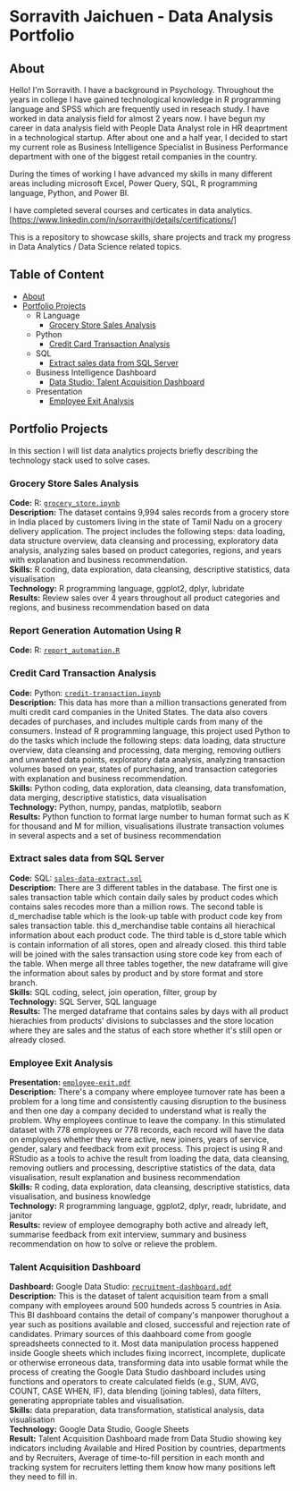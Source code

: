 # Sorravith Jaichuen - Data Analysis Portfolio

## About

Hello! I'm Sorravith. I have a background in Psychology. Throughout the years in college I have gained technological knowledge in R programming language and SPSS which are frequently used in reseach study. I have worked in data analysis field for almost 2 years now. I have begun my career in data analysis field with People Data Analyst role in HR deaprtment in a technological startup. After about one and a half year, I decided to start my current role as Business Intelligence Specialist in Business Performance department with one of the biggest retail companies in the country.

During the times of working I have advanced my skills in many different areas including microsoft Excel, Power Query, SQL, R programming language, Python, and Power BI.

I have completed several courses and certicates in data analytics. [https://www.linkedin.com/in/sorravithj/details/certifications/]

This is a repository to showcase skills, share projects and track my progress in Data Analytics / Data Science related topics.

## Table of Content
- [About](#about)
- [Portfolio Projects](#portfolio-projects)
  + R Language
    + [Grocery Store Sales Analysis](#grocery-store-sales-analysis)
  + Python
    + [Credit Card Transaction Analysis](#credit-card-transaction-analysis)
  + SQL
    + [Extract sales data from SQL Server](#extract-sales-data-from-sql-server)
  + Business Intelligence Dashboard
    + [Data Studio: Talent Acquisition Dashboard](#talent-acquisition-dashboard)
  + Presentation
    + [Employee Exit Analysis](#employee-exit-analysis)
## Portfolio Projects
In this section I will list data analytics projects briefly describing the technology stack used to solve cases.

### Grocery Store Sales Analysis

**Code:** R: [`grocery_store.ipynb`](https://github.com/sorravithj/data_analysis_portfolio/blob/main/grocery-store-sales_analysis.ipynb)  
**Description:** The dataset contains 9,994 sales records from a grocery store in India placed by customers living in the state of Tamil Nadu on a grocery delivery application.  The project includes the following steps: data loading, data structure overview, data cleansing and processing, exploratory data analysis, analyzing sales based on product categories, regions, and years with explanation and business recommendation.  
**Skills:** R coding, data exploration, data cleansing, descriptive statistics, data visualisation  
**Technology:** R programming language, ggplot2, dplyr, lubridate  
**Results:** Review sales over 4 years throughout all product categories and regions, and business recommendation based on data  

### Report Generation Automation Using R
**Code:** R: [`report_automation.R`](https://github.com/sorravithj/data_analysis_portfolio/blob/main/list-of-total-staff-th.r)
  
### Credit Card Transaction Analysis

**Code:** Python: [`credit-transaction.ipynb`](https://github.com/sorravithj/data_analysis_portfolio/blob/main/credit-card-transaction-analysis.ipynb)  
**Description:** This data has more than a million transactions generated from multi credit card companies in the United States. The data also covers decades of purchases, and includes multiple cards from many of the consumers. Instead of R programming language, this project used Python to do the tasks which include the following steps: data loading, data structure overview, data cleansing and processing, data merging, removing outliers and unwanted data points, exploratory data analysis, analyzing transaction volumes based on year, states of purchasing, and transaction categories with explanation and business recommendation.   
**Skills:** Python coding, data exploration, data cleansing, data transfomation, data merging, descriptive statistics, data visualisation  
**Technology:** Python, numpy, pandas, matplotlib, seaborn  
**Results:** Python function to format large number to human format such as K for thousand and M for million, visualisations illustrate transaction volumes in several aspects and a set of business recommendation

### Extract sales data from SQL Server  
**Code:** SQL: [`sales-data-extract.sql`](https://github.com/sorravithj/data_analysis_portfolio/blob/main/sales-data-from-ms-server.sql)  
**Description:** There are 3 different tables in the database. The first one is sales transaction table which contain daily sales by product codes which contains sales recodes more than a million rows. The second table is d_merchadise table which is the look-up table with product code key from sales transaction table. this d_merchandise table contains all hierachical information about each product code. The third table is d_store table which is contain information of all stores, open and already closed. this third table will be joined with the sales transaction using store code key from each of the table. When merge all three tables together, the new dataframe will give the information about sales by product and by store format and store branch.  
**Skills:** SQL coding, select, join operation, filter, group by  
**Technology:** SQL Server, SQL language  
**Results:** The merged dataframe that contains sales by days with all product hierachies from products' divisions to subclasses and the store location where they are sales and the status of each store whether it's still open or already closed.

### Employee Exit Analysis  
**Presentation:** [`employee-exit.pdf`](https://github.com/sorravithj/data_analysis_portfolio/blob/main/exit-analysis-presentation.pdf)  
**Description:** There's a company where employee turnover rate has been a problem for a long time and consistently causing disruption to the business and then one day a company decided to understand what is really the problem. Why employees continue to leave the company. In this stimulated dataset with 778 employees or 778 records, each record will have the data on employees whether they were active, new joiners, years of service, gender, salary and feedback from exit process. This project is using R and RStudio as a tools to achive the result from loading the data, data cleansing, removing outliers and processing, descriptive statistics of the data, data visualisation, result explanation and business recommendation    
**Skills:** R coding, data exploration, data cleansing, descriptive statistics, data visualisation, and business knowledge    
**Technology:** R programming language, ggplot2, dplyr, readr, lubridate, and janitor   
**Results:** review of employee demography both active and already left, summarise feedback from exit interview, summary and business recommendation on how to solve or relieve the problem.

### Talent Acquisition Dashboard
**Dashboard:** Google Data Studio: [`recruitment-dashboard.pdf`](https://drive.google.com/file/d/1nY0Adlebnb3hDmNJ99yccywwTrnYgUkO/view?usp=sharing)  
**Description:** This is the dataset of talent acquisition team from a small company with employees around 500 hundeds across 5 countries in Asia. This BI dashboard contains the detail of company's manpower thorughout a year such as positions available and closed, successful and rejection rate of candidates. Primary sources of this daahboard come from google spreadsheets connected to it. Most data manipulation process happened inside Google sheets which includes fixing incorrect, incomplete, duplicate or otherwise erroneous data, transforming data into usable format while the process of creating the Google Data Studio dashboard includes using functions and operators to create calculated fields (e.g.,  SUM, AVG, COUNT, CASE WHEN, IF), data blending (joining tables), data filters, generating appropriate tables and visualisation.  
**Skills:** data preparation, data transformation, statistical analysis, data visualisation  
**Technology:** Google Data Studio, Google Sheets  
**Result:** Talent Acquisition Dashboard made from Data Studio showing key indicators including Available and Hired Position by countries, departments and by Recruiters, Average of time-to-fill persition in each month and tracking system for recruiters letting them know how many positions left they need to fill in.
